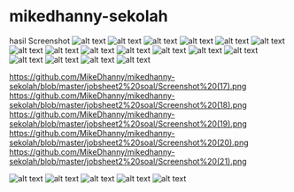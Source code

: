 # mikedhanny-sekolah
hasil Screenshot
![alt text](https://github.com/MikeDhanny/mikedhanny-sekolah/blob/master/Screenshots/Screenshot%20(1).png)
![alt text](https://github.com/MikeDhanny/mikedhanny-sekolah/blob/master/Screenshots/Screenshot%20(2).png)
![alt text](https://github.com/MikeDhanny/mikedhanny-sekolah/blob/master/Screenshots/Screenshot%20(3).png)
![alt text](https://github.com/MikeDhanny/mikedhanny-sekolah/blob/master/Screenshots/Screenshot%20(4).png)
![alt text](https://github.com/MikeDhanny/mikedhanny-sekolah/blob/master/Screenshots/Screenshot%20(5).png)
![alt text](https://github.com/MikeDhanny/mikedhanny-sekolah/blob/master/Screenshots/Screenshot%20(6).png)
![alt text](https://github.com/MikeDhanny/mikedhanny-sekolah/blob/master/Screenshots/Screenshot%20(7).png)
![alt text](https://github.com/MikeDhanny/mikedhanny-sekolah/blob/master/Screenshots/Screenshot%20(8).png)
![alt text](https://github.com/MikeDhanny/mikedhanny-sekolah/blob/master/Screenshots/Screenshot%20(9).png)
![alt text](https://github.com/MikeDhanny/mikedhanny-sekolah/blob/master/Screenshots/Screenshot%20(10).png)
![alt text](https://github.com/MikeDhanny/mikedhanny-sekolah/blob/master/Screenshots/Screenshot%20(11).png)
![alt text](https://github.com/MikeDhanny/mikedhanny-sekolah/blob/master/Screenshots/Screenshot%20(12).png)
![alt text](https://github.com/MikeDhanny/mikedhanny-sekolah/blob/master/Screenshots/Screenshot%20(13).png)
![alt text](https://github.com/MikeDhanny/mikedhanny-sekolah/blob/master/Screenshots/Screenshot%20(14).png)
![alt text](https://github.com/MikeDhanny/mikedhanny-sekolah/blob/master/Screenshots/Screenshot%20(15).png)
![alt text](https://github.com/MikeDhanny/mikedhanny-sekolah/blob/master/Screenshots/Screenshot%20(16).png)
![alt text](https://github.com/MikeDhanny/mikedhanny-sekolah/blob/master/Screenshots/Screenshot%20(17).png)


https://github.com/MikeDhanny/mikedhanny-sekolah/blob/master/jobsheet2%20soal/Screenshot%20(17).png
https://github.com/MikeDhanny/mikedhanny-sekolah/blob/master/jobsheet2%20soal/Screenshot%20(18).png
https://github.com/MikeDhanny/mikedhanny-sekolah/blob/master/jobsheet2%20soal/Screenshot%20(19).png
https://github.com/MikeDhanny/mikedhanny-sekolah/blob/master/jobsheet2%20soal/Screenshot%20(20).png
https://github.com/MikeDhanny/mikedhanny-sekolah/blob/master/jobsheet2%20soal/Screenshot%20(21).png

![alt text](https://github.com/MikeDhanny/mikedhanny-sekolah/blob/master/Screenshots/Screenshot%20(22).png)
![alt text](https://github.com/MikeDhanny/mikedhanny-sekolah/blob/master/Screenshots/Screenshot%20(23).png)
![alt text](https://github.com/MikeDhanny/mikedhanny-sekolah/blob/master/Screenshots/Screenshot%20(24).png)
![alt text](https://github.com/MikeDhanny/mikedhanny-sekolah/blob/master/Screenshots/Screenshot%20(25).png)
![alt text](https://github.com/MikeDhanny/mikedhanny-sekolah/blob/master/Screenshots/Screenshot%20(26).png)
